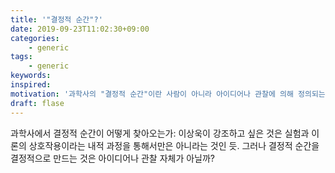 ```yaml
---
title: '"결정적 순간"?'
date: 2019-09-23T11:02:30+09:00
categories:
    - generic
tags:
    - generic
keywords:
inspired:
motivation: '과학사의 "결정적 순간"이란 사람이 아니라 아이디어나 관찰에 의해 정의되는 것 아닐까? 돌파구를 연 아이디어, 반대로 지배적인 아이디어에 타격을 주는 이벤트나 발견 등.'
draft: flase
---
```


과학사에서 결정적 순간이 어떻게 찾아오는가: 이상욱이 강조하고 싶은 것은 실험과 이론의 상호작용이라는 내적 과정을 통해서만은 아니라는 것인 듯. 그러나 결정적 순간을 결정적으로 만드는 것은 아이디어나 관찰 자체가 아닐까?

